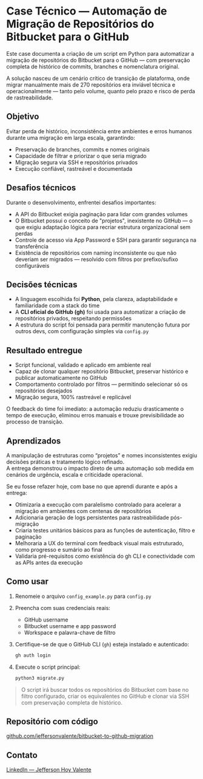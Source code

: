 # Case Técnico — Automação de Migração de Repositórios do Bitbucket para o GitHub

Este case documenta a criação de um script em Python para automatizar a migração de repositórios do Bitbucket para o GitHub — com preservação completa de histórico de commits, branches e nomenclatura original.

A solução nasceu de um cenário crítico de transição de plataforma, onde migrar manualmente mais de 270 repositórios era inviável técnica e operacionalmente — tanto pelo volume, quanto pelo prazo e risco de perda de rastreabilidade.

## Objetivo

Evitar perda de histórico, inconsistência entre ambientes e erros humanos durante uma migração em larga escala, garantindo:

- Preservação de branches, commits e nomes originais
- Capacidade de filtrar e priorizar o que seria migrado
- Migração segura via SSH e repositórios privados
- Execução confiável, rastreável e documentada

## Desafios técnicos

Durante o desenvolvimento, enfrentei desafios importantes:

- A API do Bitbucket exigia paginação para lidar com grandes volumes
- O Bitbucket possui o conceito de "projetos", inexistente no GitHub — o que exigiu adaptação lógica para recriar estrutura organizacional sem perdas
- Controle de acesso via App Password e SSH para garantir segurança na transferência
- Existência de repositórios com naming inconsistente ou que não deveriam ser migrados — resolvido com filtros por prefixo/sufixo configuráveis

## Decisões técnicas

- A linguagem escolhida foi **Python**, pela clareza, adaptabilidade e familiaridade com a stack do time
- A **CLI oficial do GitHub (gh)** foi usada para automatizar a criação de repositórios privados, respeitando permissões
- A estrutura do script foi pensada para permitir manutenção futura por outros devs, com configuração simples via `config.py`

## Resultado entregue

- Script funcional, validado e aplicado em ambiente real
- Capaz de clonar qualquer repositório Bitbucket, preservar histórico e publicar automaticamente no GitHub
- Comportamento controlado por filtros — permitindo selecionar só os repositórios desejados
- Migração segura, 100% rastreável e replicável

O feedback do time foi imediato: a automação reduziu drasticamente o tempo de execução, eliminou erros manuais e trouxe previsibilidade ao processo de transição.

## Aprendizados

A manipulação de estruturas como “projetos” e nomes inconsistentes exigiu decisões práticas e tratamento lógico refinado.  
A entrega demonstrou o impacto direto de uma automação sob medida em cenários de urgência, escala e criticidade operacional.

Se eu fosse refazer hoje, com base no que aprendi durante e após a entrega:

- Otimizaria a execução com paralelismo controlado para acelerar a migração em ambientes com centenas de repositórios
- Adicionaria geração de logs persistentes para rastreabilidade pós-migração
- Criaria testes unitários básicos para as funções de autenticação, filtro e paginação
- Melhoraria a UX do terminal com feedback visual mais estruturado, como progresso e sumário ao final
- Validaria pré-requisitos como existência do gh CLI e conectividade com as APIs antes da execução

## Como usar

1. Renomeie o arquivo `config_example.py` para `config.py`
2. Preencha com suas credenciais reais:
   - GitHub username
   - Bitbucket username e app password
   - Workspace e palavra-chave de filtro

3. Certifique-se de que o GitHub CLI (`gh`) esteja instalado e autenticado:
   ```bash
   gh auth login
   ```

4. Execute o script principal:
   ```bash
   python3 migrate.py
   ```

> O script irá buscar todos os repositórios do Bitbucket com base no filtro configurado, criar os equivalentes no GitHub e clonar via SSH com preservação completa de histórico.

## Repositório com código

[github.com/jeffersonvalente/bitbucket-to-github-migration](https://github.com/jeffersonvalente/bitbucket-to-github-migration)

## Contato

[LinkedIn — Jefferson Hoy Valente](https://www.linkedin.com/in/jefferson-hoy-valente/)
